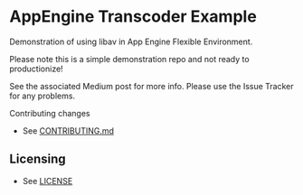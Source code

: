 # AppEngine Transcoder Example

Demonstration of using libav in App Engine Flexible Environment.

Please note this is a simple demonstration repo and not ready to productionize!

See the associated Medium post for more info. Please use the Issue Tracker for any problems.

Contributing changes

* See [CONTRIBUTING.md](CONTRIBUTING.md)

## Licensing

* See [LICENSE](LICENSE)
